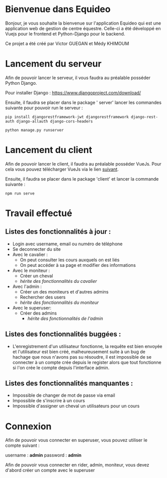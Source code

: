 
# Bienvenue dans Equideo

Bonjour, je vous souhaite la bienvenue sur l'application Equideo qui est une application web de gestion de centre équestre. Celle-ci a été développé en Vuejs pour le frontend et Python-Django pour le backend. 

Ce projet a été créé par Victor GUEGAN et Médy KHIMOUM

# Lancement du serveur 

Afin de pouvoir lancer le serveur, il vous faudra au préalable posséder Python Django.

Pour installer Django : https://www.djangoproject.com/download/

Ensuite, il faudra se placer dans le package ' server' lancer les commandes suivante pour pouvoir run le serveur : 

    pip install djangorestframework-jwt djangorestframework django-rest-auth django-allauth django-cors-headers

    python manage.py runserver

# Lancement du client

Afin de pouvoir lancer le client, il faudra au préalable posséder VueJs. Pour cela vous pouvez télécharger VueJs via le lien [suivant](https://vuejs.org/v2/guide/installation.html).

Ensuite, il faudra se placer dans le package 'client' et lancer la commande suivante :

    npm run serve


# Travail effectué 

## Listes des fonctionnalités à jour :

 - Login avec username, email ou numéro de téléphone
 - Se deconnecter du site
 - Avec le cavalier :
	- On peut consulter les cours auxquels on est liés
	- On peut accéder à sa page et modifier des informations 
- Avec le moniteur :
	- Créer un cheval
	-  *hérite des fonctionnalités du cavalier*
- Avec l'admin :
	- Créer un des moniteurs et d'autres admins
	-  Rechercher des users
	-  *hérite des fonctionnalités du moniteur*
- Avec le superuser:
  - Créer des admins
	- *hérite des fonctionnalités de l'admin*

## Listes des fonctionnalités buggées :

- L'enregistrement d'un utilisateur fonctionne, la requête est bien envoyée et l'utilisateur est bien créé, malheureusement suite à un bug de hachage que nous n'avons pas su résoudre, il est impossible de se connecter à un compte crée depuis le register alors que tout fonctionne si l'on crée le compte depuis l'interface admin.

## Listes des fonctionnalités manquantes :

- Impossible de changer de mot de passe via email 
- Impossible de s'inscrire à un cours
- Impossible d'assigner un cheval un utilisateurs pour un cours

# Connexion

Afin de pouvoir vous connecter en superuser, vous pouvez utiliser le compte suivant :

username : **admin**
password : **admin**

Afin de pouvoir vous connecter en rider, admin, moniteur, vous devez d'abord créer un compte avec le superuser


